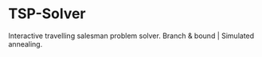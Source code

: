 # TSP-Solver
Interactive travelling salesman problem solver. Branch &amp; bound | Simulated annealing.

